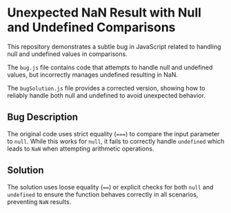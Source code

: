 # Unexpected NaN Result with Null and Undefined Comparisons

This repository demonstrates a subtle bug in JavaScript related to handling null and undefined values in comparisons.

The `bug.js` file contains code that attempts to handle null and undefined values, but incorrectly manages undefined resulting in NaN.

The `bugSolution.js` file provides a corrected version, showing how to reliably handle both null and undefined to avoid unexpected behavior.

## Bug Description
The original code uses strict equality (`===`) to compare the input parameter to `null`. While this works for `null`, it fails to correctly handle `undefined` which leads to `NaN` when attempting arithmetic operations.

## Solution
The solution uses loose equality (`==`) or explicit checks for both `null` and `undefined` to ensure the function behaves correctly in all scenarios, preventing `NaN` results.